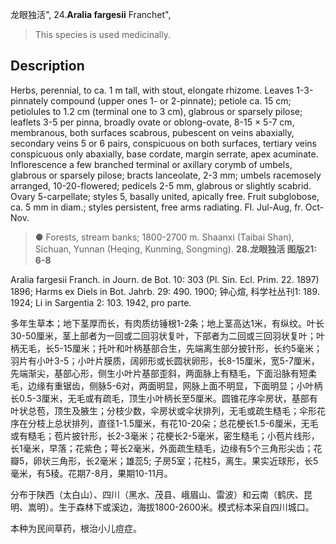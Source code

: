 龙眼独活",
24.**Aralia fargesii** Franchet",

> This species is used medicinally.

## Description
Herbs, perennial, to ca. 1 m tall, with stout, elongate rhizome. Leaves 1-3-pinnately compound (upper ones 1- or 2-pinnate); petiole ca. 15 cm; petiolules to 1.2 cm (terminal one to 3 cm), glabrous or sparsely pilose; leaflets 3-5 per pinna, broadly ovate or oblong-ovate, 8-15 × 5-7 cm, membranous, both surfaces scabrous, pubescent on veins abaxially, secondary veins 5 or 6 pairs, conspicuous on both surfaces, tertiary veins conspicuous only abaxially, base cordate, margin serrate, apex acuminate. Inflorescence a few branched terminal or axillary corymb of umbels, glabrous or sparsely pilose; bracts lanceolate, 2-3 mm; umbels racemosely arranged, 10-20-flowered; pedicels 2-5 mm, glabrous or slightly scabrid. Ovary 5-carpellate; styles 5, basally united, apically free. Fruit subglobose, ca. 5 mm in diam.; styles persistent, free arms radiating. Fl. Jul-Aug, fr. Oct-Nov.

> ● Forests, stream banks; 1800-2700 m. Shaanxi (Taibai Shan), Sichuan, Yunnan (Heqing, Kunming, Songming).
**28.龙眼独活 图版21: 6-8**

Aralia fargesii Franch. in Journ. de Bot. 10: 303 (Pl. Sin. Ecl. Prim. 22. 1897) 1896; Harms ex Diels in Bot. Jahrb. 29: 490. 1900; 钟心煊, 科学社丛刊1: 189. 1924; Li in Sargentia 2: 103. 1942, pro parte.

多年生草本；地下茎厚而长，有肉质纺锤根1-2条；地上茎高达1米，有纵纹。叶长30-50厘米，茎上部者为一回或二回羽状复叶，下部者为二回或三回羽状复叶；叶柄无毛，长5-15厘米；托叶和叶柄基部合生，先端离生部分披针形，长约5毫米；羽片有小叶3-5；小叶片膜质，阔卵形或长圆状卵形，长8-15厘米，宽5-7厘米，先端渐尖，基部心形，侧生小叶片基部歪斜，两面脉上有糙毛，下面沿脉有短柔毛，边缘有重锯齿，侧脉5-6对，两面明显，网脉上面不明显，下面明显；小叶柄长0.5-3厘米，无毛或有疏毛，顶生小叶柄长至5厘米。圆锥花序伞房状，基部有叶状总苞，顶生及腋生；分枝少数，伞房状或伞状排列，无毛或疏生糙毛；伞形花序在分枝上总状排列，直径1-1.5厘米，有花10-20朵；总花梗长1.5-6厘米，无毛或有糙毛；苞片披针形，长2-3毫米；花梗长2-5毫米，密生糙毛；小苞片线形，长1毫米，早落；花紫色；萼长2毫米，外面疏生糙毛，边缘有5个三角形尖齿；花瓣5，卵状三角形，长2毫米；雄蕊5; 子房5室；花柱5，离生。果实近球形，长5毫米，有5稜。花期7-8月，果期10-11月。

分布于陕西（太白山）、四川（黑水、茂县、峨眉山、雷波）和云南（鹤庆、昆明、嵩明）。生于森林下或溪边，海拔1800-2600米。模式标本采自四川城口。

本种为民间草药，根治小儿痘症。
